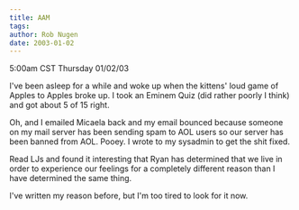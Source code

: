 ```yaml
---
title: AAM
tags: 
author: Rob Nugen
date: 2003-01-02
---
```


<p class=date>5:00am CST Thursday 01/02/03</p>

<p>I've been asleep for a while and woke up when the kittens' loud
game of Apples to Apples broke up.  I took an Eminem Quiz (did rather
poorly I think) and got about 5 of 15 right.</p>

<p>Oh, and I emailed Micaela back and my email bounced because someone
on my mail server has been sending spam to AOL users so our server has
been banned from AOL.  Pooey.  I wrote to my sysadmin to get the shit
fixed.</p>

<p>Read LJs and found it interesting that Ryan has determined that we
live in order to experience our feelings for a completely different
reason than I have determined the same thing.</p>

<p>I've written my reason before, but I'm too tired to look for it
now.</p>

